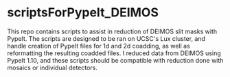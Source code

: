# scriptsForPypeIt_DEIMOS
This repo contains scripts to assist in reduction of DEIMOS slit masks with PypeIt. The scripts are designed to be ran on UCSC's Lux cluster, and handle creation of PypeIt files for 1d and 2d coadding, as well as reformatting the resulting coadded files. I reduced data from DEIMOS using PypeIt 1.10, and these scripts should be compatible with reduction done with mosaics or individual detectors. 
